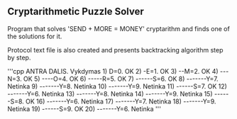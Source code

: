 ## Cryptarithmetic Puzzle Solver

Program that solves 'SEND + MORE = MONEY' cryptarithm and finds one of the solutions for it.

Protocol text file is also created and presents backtracking algorithm step by step.

'''cpp
ANTRA DALIS. Vykdymas
       1) D=0. OK
       2) -E=1. OK
       3) --M=2. OK
       4) ---N=3. OK
       5) ----O=4. OK
       6) -----R=5. OK
       7) ------S=6. OK
       8) -------Y=7. Netinka
       9) -------Y=8. Netinka
      10) -------Y=9. Netinka
      11) ------S=7. OK
      12) -------Y=6. Netinka
      13) -------Y=8. Netinka
      14) -------Y=9. Netinka
      15) ------S=8. OK
      16) -------Y=6. Netinka
      17) -------Y=7. Netinka
      18) -------Y=9. Netinka
      19) ------S=9. OK
      20) -------Y=6. Netinka
'''
